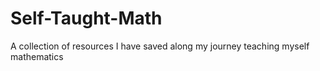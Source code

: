 # Self-Taught-Math
A collection of resources I have saved along my journey teaching myself mathematics
